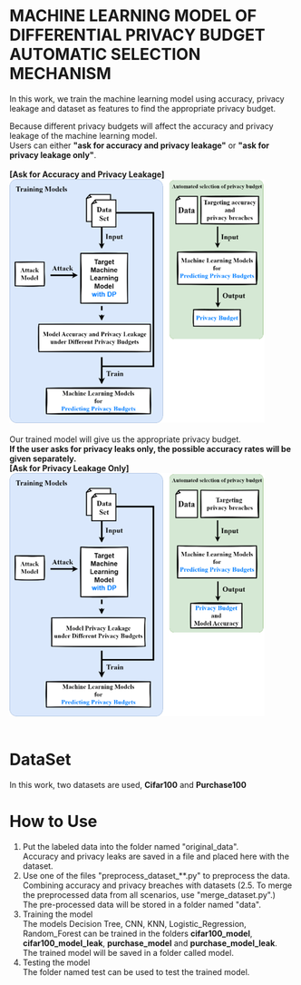 # MACHINE LEARNING MODEL OF DIFFERENTIAL PRIVACY BUDGET AUTOMATIC SELECTION MECHANISM  
In this work, we train the machine learning model using accuracy, privacy leakage and dataset as features to find the appropriate privacy budget.


Because different privacy budgets will affect the accuracy and privacy leakage of the machine learning model.  
Users can either **"ask for accuracy and privacy leakage"** or **"ask for privacy leakage only"**.  
</br>
**[Ask for Accuracy and Privacy Leakage]**  
<img src="https://github.com/inin1999/autoselectdpml/blob/main/img/System_Architecture_for_Accuracy%20_and_Privacy_Requirements.png" width="450"/>  
</br>
Our trained model will give us the appropriate privacy budget.  
**If the user asks for privacy leaks only, the possible accuracy rates will be given separately.**  
**[Ask for Privacy Leakage Only]**  
<img src="https://github.com/inin1999/autoselectdpml/blob/main/img/System_Architecture_for_Privacy_Requirements.png" width="450"/>  
</br>

# DataSet  
In this work, two datasets are used, **Cifar100** and **Purchase100**

# How to Use
1. Put the labeled data into the folder named "original_data".  
Accuracy and privacy leaks are saved in a file and placed here with the dataset.
2. Use one of the files "preprocess_dataset_**.py" to preprocess the data.  
Combining accuracy and privacy breaches with datasets
(2.5. To merge the preprocessed data from all scenarios, use "merge_dataset.py".)  
The pre-processed data will be stored in a folder named "data".
3. Training the model  
The models Decision Tree, CNN, KNN, Logistic_Regression, Random_Forest can be trained in the folders **cifar100_model**, **cifar100_model_leak**, **purchase_model** and **purchase_model_leak**.  
The trained model will be saved in a folder called model.  
4. Testing the model  
The folder named test can be used to test the trained model.

